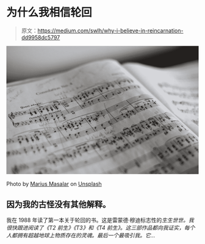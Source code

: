 # 为什么我相信轮回

> 原文：<https://medium.com/swlh/why-i-believe-in-reincarnation-dd9958dc5797>

![](img/b4a5fb46b4bce004f636eeb506ea4ebf.png)

Photo by [Marius Masalar](https://unsplash.com/@marius?utm_source=medium&utm_medium=referral) on [Unsplash](https://unsplash.com?utm_source=medium&utm_medium=referral)

## 因为我的古怪没有其他解释。

我在 1988 年读了第一本关于轮回的书。这是雷蒙德·穆迪标志性的*生生世世。我很快跟进阅读了《T2 前生》《T3》和《T4 前生》。这三部作品都向我证实，每个人都拥有超越地球上物质存在的灵魂。最后一个最吸引我。它…*